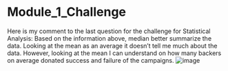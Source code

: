 # Module_1_Challenge

Here is my comment to the last question for the challenge for Statistical Analysis:
Based on the information above, median better summarize the data. Looking at the mean as an average it doesn’t tell me much about the data.  However, looking at the mean I can understand on how many backers on average donated success and failure of the campaigns. ![image](https://github.com/azyiad/Module_1_Challenge/assets/144640544/ca78d03d-2284-4b72-b957-234e14e1bd54)
